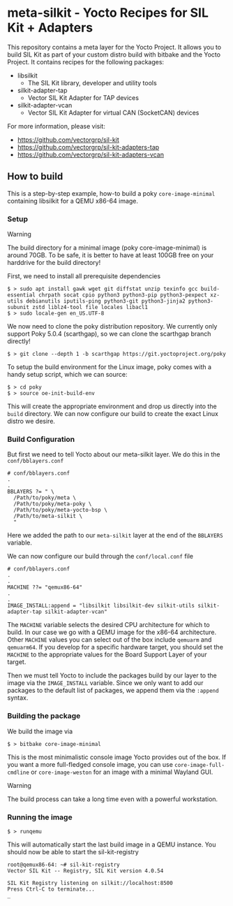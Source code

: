 # meta-silkit - Yocto Recipes for SIL Kit + Adapters
This repository contains a meta layer for the Yocto Project. It allows you to build SIL Kit as part of your custom distro build with bitbake and the Yocto Project.
It contains recipes for the following packages:

* libsilkit
    * The SIL Kit library, developer and utility tools
* silkit-adapter-tap
    * Vector SIL Kit Adapter for TAP devices
* silkit-adapter-vcan
    * Vector SIL Kit Adapter for virtual CAN (SocketCAN) devices

For more information, please visit:

* https://github.com/vectorgrp/sil-kit
* https://github.com/vectorgrp/sil-kit-adapters-tap
* https://github.com/vectorgrp/sil-kit-adapters-vcan

## How to build
This is a step-by-step example, how-to build a poky `core-image-minimal` containing libsilkit for a QEMU x86-64 image.

### Setup
> [!WARNING]
> The build directory for a minimal image (poky core-image-minimal) is around 70GB. To be safe, it is better to have at least 100GB free on your harddrive for the build directory!

First, we need to install all prerequisite dependencies
```
$ > sudo apt install gawk wget git diffstat unzip texinfo gcc build-essential chrpath socat cpio python3 python3-pip python3-pexpect xz-utils debianutils iputils-ping python3-git python3-jinja2 python3-subunit zstd liblz4-tool file locales libacl1
$ > sudo locale-gen en_US.UTF-8
```

We now need to clone the poky distribution repository. We currently only support Poky 5.0.4 (scarthgap), so we can clone the scarthgap branch directly!
```
$ > git clone --depth 1 -b scarthgap https://git.yoctoproject.org/poky
```

To setup the build environment for the Linux image, poky comes with a handy setup script, which we can source:
```
$ > cd poky
$ > source oe-init-build-env
```

This will create the appropriate environment and drop us directly into the `build` directory. We can now configure our build to create the exact Linux distro we desire.

### Build Configuration
But first we need to tell Yocto about our meta-silkit layer. We do this in the `conf/bblayers.conf`
```
# conf/bblayers.conf
.
.
BBLAYERS ?= " \
  /Path/to/poky/meta \
  /Path/to/poky/meta-poky \
  /Path/to/poky/meta-yocto-bsp \
  /Path/to/meta-silkit \
  "
```

Here we added the path to our `meta-silkit` layer at the end of the `BBLAYERS` variable.

We can now configure our build through the `conf/local.conf` file
```
# conf/bblayers.conf
.
.
MACHINE ??= "qemux86-64"
.
.
IMAGE_INSTALL:append = "libsilkit libsilkit-dev silkit-utils silkit-adapter-tap silkit-adapter-vcan"
```

The `MACHINE` variable selects the desired CPU architecture for which to build. In our case we go with a QEMU image for the x86-64 architecture. Other `MACHINE` values you can select out of the box include `qemuarm` and `qemuarm64`. If you develop for a specific hardware target, you should set the `MACHINE` to the
appropriate values for the Board Support Layer of your target.

Then we must tell Yocto to include the packages build by our layer to the image via the `IMAGE_INSTALL` variable. Since we only want to add our packages to the default list of packages, we append them via the `:append` syntax.

### Building the package
We build the image via
```
$ > bitbake core-image-minimal
```

This is the most minimalistic console image Yocto provides out of the box. If you want a more full-fledged console image, you can use `core-image-full-cmdline` or `core-image-weston` for an image with a minimal Wayland GUI.

> [!WARNING]
> The build process can take a long time even with a powerful workstation.

### Running the image
```
$ > runqemu
```

This will automatically start the last build image in a QEMU instance. You should now be able to start the sil-kit-registry
```
root@qemux86-64: ~# sil-kit-registry
Vector SIL Kit -- Registry, SIL Kit version 4.0.54

SIL Kit Registry listening on silkit://localhost:8500
Press Ctrl-C to terminate...
_
```
